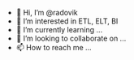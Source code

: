 - 👋 Hi, I’m @radovik
- 👀 I’m interested in ETL, ELT, BI
- 🌱 I’m currently learning ...
- 💞️ I’m looking to collaborate on ...
- 📫 How to reach me ...

<!---
radovik/radovik is a ✨ special ✨ repository because its `README.md` (this file) appears on your GitHub profile.
You can click the Preview link to take a look at your changes.
--->
